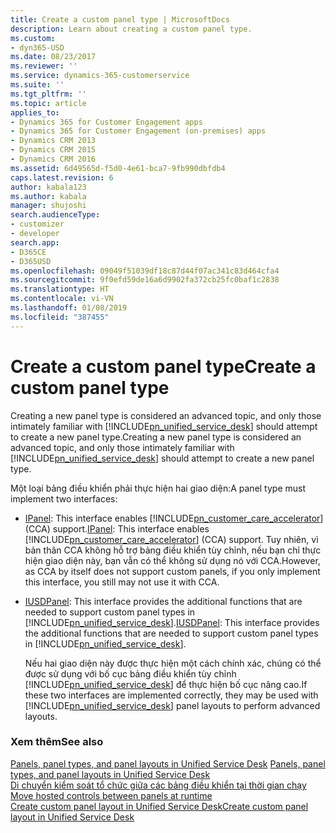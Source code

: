 ```yaml
---
title: Create a custom panel type | MicrosoftDocs
description: Learn about creating a custom panel type.
ms.custom:
- dyn365-USD
ms.date: 08/23/2017
ms.reviewer: ''
ms.service: dynamics-365-customerservice
ms.suite: ''
ms.tgt_pltfrm: ''
ms.topic: article
applies_to:
- Dynamics 365 for Customer Engagement apps
- Dynamics 365 for Customer Engagement (on-premises) apps
- Dynamics CRM 2013
- Dynamics CRM 2015
- Dynamics CRM 2016
ms.assetid: 6d49565d-f5d0-4e61-bca7-9fb990dbfdb4
caps.latest.revision: 6
author: kabala123
ms.author: kabala
manager: shujoshi
search.audienceType:
- customizer
- developer
search.app:
- D365CE
- D365USD
ms.openlocfilehash: 09049f51039df18c87d44f07ac341c83d464cfa4
ms.sourcegitcommit: 9f0efd59de16a6d9902fa372cb25fc0baf1c2838
ms.translationtype: HT
ms.contentlocale: vi-VN
ms.lasthandoff: 01/08/2019
ms.locfileid: "387455"
---
```

# <a name="create-a-custom-panel-type"></a><span data-ttu-id="adcd5-103">Create a custom panel type</span><span class="sxs-lookup"><span data-stu-id="adcd5-103">Create a custom panel type</span></span>
<span data-ttu-id="adcd5-104">Creating a new panel type is considered an advanced topic, and only those intimately familiar with [!INCLUDE[pn_unified_service_desk](../includes/pn-unified-service-desk.md)] should attempt to create a new panel type.</span><span class="sxs-lookup"><span data-stu-id="adcd5-104">Creating a new panel type is considered an advanced topic, and only those intimately familiar with [!INCLUDE[pn_unified_service_desk](../includes/pn-unified-service-desk.md)] should attempt to create a new panel type.</span></span>  
  
 <span data-ttu-id="adcd5-105">Một loại bảng điều khiển phải thực hiện hai giao diện:</span><span class="sxs-lookup"><span data-stu-id="adcd5-105">A panel type must implement two interfaces:</span></span>  
  
- <span data-ttu-id="adcd5-106">[IPanel](https://docs.microsoft.com/dotnet/api/microsoft.uii.desktop.ui.controls.ipanel): This interface enables [!INCLUDE[pn_customer_care_accelerator](../includes/pn-customer-care-accelerator.md)] (CCA) support.</span><span class="sxs-lookup"><span data-stu-id="adcd5-106">[IPanel](https://docs.microsoft.com/dotnet/api/microsoft.uii.desktop.ui.controls.ipanel): This interface enables [!INCLUDE[pn_customer_care_accelerator](../includes/pn-customer-care-accelerator.md)] (CCA) support.</span></span> <span data-ttu-id="adcd5-107">Tuy nhiên, vì bản thân CCA không hỗ trợ bảng điều khiển tùy chỉnh, nếu bạn chỉ thực hiện giao diện này, bạn vẫn có thể không sử dụng nó với CCA.</span><span class="sxs-lookup"><span data-stu-id="adcd5-107">However, as CCA by itself does not support custom panels, if you only implement this interface, you still may not use it with CCA.</span></span>  
  
- <span data-ttu-id="adcd5-108">[IUSDPanel](https://docs.microsoft.com/dotnet/api/microsoft.crm.unifiedservicedesk.dynamics.panellayouts.iusdpanel): This interface provides the additional functions that are needed to support custom panel types in [!INCLUDE[pn_unified_service_desk](../includes/pn-unified-service-desk.md)].</span><span class="sxs-lookup"><span data-stu-id="adcd5-108">[IUSDPanel](https://docs.microsoft.com/dotnet/api/microsoft.crm.unifiedservicedesk.dynamics.panellayouts.iusdpanel): This interface provides the additional functions that are needed to support custom panel types in [!INCLUDE[pn_unified_service_desk](../includes/pn-unified-service-desk.md)].</span></span>  
  
  <span data-ttu-id="adcd5-109">Nếu hai giao diện này được thực hiện một cách chính xác, chúng có thể được sử dụng với bố cục bảng điều khiển tùy chỉnh [!INCLUDE[pn_unified_service_desk](../includes/pn-unified-service-desk.md)] để thực hiện bố cục nâng cao.</span><span class="sxs-lookup"><span data-stu-id="adcd5-109">If these two interfaces are implemented correctly, they may be used with [!INCLUDE[pn_unified_service_desk](../includes/pn-unified-service-desk.md)] panel layouts to perform advanced layouts.</span></span>  
  
### <a name="see-also"></a><span data-ttu-id="adcd5-110">Xem thêm</span><span class="sxs-lookup"><span data-stu-id="adcd5-110">See also</span></span>  
 <span data-ttu-id="adcd5-111">[Panels, panel types, and panel layouts in Unified Service Desk](../unified-service-desk/panels-panel-types-panel-layouts.md) </span><span class="sxs-lookup"><span data-stu-id="adcd5-111">[Panels, panel types, and panel layouts in Unified Service Desk](../unified-service-desk/panels-panel-types-panel-layouts.md) </span></span>  
 <span data-ttu-id="adcd5-112">[Di chuyển kiểm soát tổ chức giữa các bảng điều khiển tại thời gian chạy](../unified-service-desk/move-hosted-controls-between-panels-runtime.md) </span><span class="sxs-lookup"><span data-stu-id="adcd5-112">[Move hosted controls between panels at runtime](../unified-service-desk/move-hosted-controls-between-panels-runtime.md) </span></span>  
 [<span data-ttu-id="adcd5-113">Create custom panel layout in Unified Service Desk</span><span class="sxs-lookup"><span data-stu-id="adcd5-113">Create custom panel layout in Unified Service Desk</span></span>](../unified-service-desk/create-custom-panel-layout.md)

